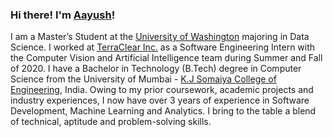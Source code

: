 ### Hi there! I'm [Aayush](https://www.linkedin.com/in/aayushah19/)!

I am a Master’s Student at the [University of Washington](https://www.washington.edu/) majoring in Data Science. I worked at [TerraClear Inc.](https://www.terraclear.com/) as a Software Engineering Intern with the Computer Vision and Artificial Intelligence team during Summer and Fall of 2020. I have a Bachelor in Technology (B.Tech) degree in Computer Science from the University of Mumbai - [K.J Somaiya College of Engineering](https://kjsce.somaiya.edu/en), India. Owing to my prior coursework, academic projects and industry experiences, I now have over 3 years of experience in Software Development, Machine Learning and Analytics. I bring to the table a blend of technical, aptitude and problem-solving skills.

<!--
**aayush1909/aayush1909** is a ✨ _special_ ✨ repository because its `README.md` (this file) appears on your GitHub profile.

Here are some ideas to get you started:

- 🔭 I’m currently working on ...
- 🌱 I’m currently learning ...
- 👯 I’m looking to collaborate on ...
- 🤔 I’m looking for help with ...
- 💬 Ask me about ...
- 📫 How to reach me: ...
- 😄 Pronouns: ...
- ⚡ Fun fact: ...
-->
